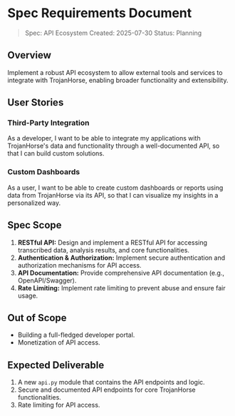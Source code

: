 # Spec Requirements Document

> Spec: API Ecosystem
> Created: 2025-07-30
> Status: Planning

## Overview

Implement a robust API ecosystem to allow external tools and services to integrate with TrojanHorse, enabling broader functionality and extensibility.

## User Stories

### Third-Party Integration

As a developer, I want to be able to integrate my applications with TrojanHorse's data and functionality through a well-documented API, so that I can build custom solutions.

### Custom Dashboards

As a user, I want to be able to create custom dashboards or reports using data from TrojanHorse via its API, so that I can visualize my insights in a personalized way.

## Spec Scope

1. **RESTful API:** Design and implement a RESTful API for accessing transcribed data, analysis results, and core functionalities.
2. **Authentication & Authorization:** Implement secure authentication and authorization mechanisms for API access.
3. **API Documentation:** Provide comprehensive API documentation (e.g., OpenAPI/Swagger).
4. **Rate Limiting:** Implement rate limiting to prevent abuse and ensure fair usage.

## Out of Scope

- Building a full-fledged developer portal.
- Monetization of API access.

## Expected Deliverable

1. A new `api.py` module that contains the API endpoints and logic.
2. Secure and documented API endpoints for core TrojanHorse functionalities.
3. Rate limiting for API access.

